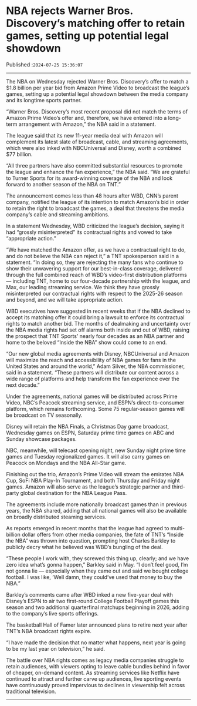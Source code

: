 # NBA rejects Warner Bros. Discovery’s matching offer to retain games, setting up potential legal showdown

Published :`2024-07-25 15:36:07`

---

The NBA on Wednesday rejected Warner Bros. Discovery’s offer to match a $1.8 billion per year bid from Amazon Prime Video to broadcast the league’s games, setting up a potential legal showdown between the media company and its longtime sports partner.

“Warner Bros. Discovery’s most recent proposal did not match the terms of Amazon Prime Video’s offer and, therefore, we have entered into a long-term arrangement with Amazon,” the NBA said in a statement.

The league said that its new 11-year media deal with Amazon will complement its latest slate of broadcast, cable, and streaming agreements, which were also inked with NBCUniversal and Disney, worth a combined $77 billion.

“All three partners have also committed substantial resources to promote the league and enhance the fan experience,” the NBA said. “We are grateful to Turner Sports for its award-winning coverage of the NBA and look forward to another season of the NBA on TNT.”

The announcement comes less than 48 hours after WBD, CNN’s parent company, notified the league of its intention to match Amazon’s bid in order to retain the right to broadcast the games, a deal that threatens the media company’s cable and streaming ambitions.

In a statement Wednesday, WBD criticized the league’s decision, saying it had “grossly misinterpreted” its contractual rights and vowed to take “appropriate action.”

“We have matched the Amazon offer, as we have a contractual right to do, and do not believe the NBA can reject it,” a TNT spokesperson said in a statement. “In doing so, they are rejecting the many fans who continue to show their unwavering support for our best-in-class coverage, delivered through the full combined reach of WBD’s video-first distribution platforms — including TNT, home to our four-decade partnership with the league, and Max, our leading streaming service. We think they have grossly misinterpreted our contractual rights with respect to the 2025-26 season and beyond, and we will take appropriate action.

WBD executives have suggested in recent weeks that if the NBA declined to accept its matching offer it could bring a lawsuit to enforce its contractual rights to match another bid. The months of dealmaking and uncertainty over the NBA media rights had set off alarms both inside and out of WBD, raising the prospect that TNT Sports’ nearly four decades as an NBA partner and home to the beloved “Inside the NBA” show could come to an end.

“Our new global media agreements with Disney, NBCUniversal and Amazon will maximize the reach and accessibility of NBA games for fans in the United States and around the world,” Adam Silver, the NBA commissioner, said in a statement. “These partners will distribute our content across a wide range of platforms and help transform the fan experience over the next decade.”

Under the agreements, national games will be distributed across Prime Video, NBC’s Peacock streaming service, and ESPN’s direct-to-consumer platform, which remains forthcoming. Some 75 regular-season games will be broadcast on TV seasonally.

Disney will retain the NBA Finals, a Christmas Day game broadcast, Wednesday games on ESPN, Saturday prime time games on ABC and Sunday showcase packages.

NBC, meanwhile, will telecast opening night, new Sunday night prime time games and Tuesday regionalized games. It will also carry games on Peacock on Mondays and the NBA All-Star game.

Finishing out the trio, Amazon’s Prime Video will stream the emirates NBA Cup, SoFi NBA Play-In Tournament, and both Thursday and Friday night games. Amazon will also serve as the league’s strategic partner and third-party global destination for the NBA League Pass.

The agreements include more nationally broadcast games than in previous years, the NBA shared, adding that all national games will also be available on broadly distributed steaming services.

As reports emerged in recent months that the league had agreed to multi-billion dollar offers from other media companies, the fate of TNT’s “Inside the NBA” was thrown into question, prompting host Charles Barkley to publicly decry what he believed was WBD’s bungling of the deal.

“These people I work with, they screwed this thing up, clearly; and we have zero idea what’s gonna happen,” Barkley said in May. “I don’t feel good, I’m not gonna lie — especially when they came out and said we bought college football. I was like, ‘Well damn, they could’ve used that money to buy the NBA.”

Barkley’s comments came after WBD inked a new five-year deal with Disney’s ESPN to air two first-round College Football Playoff games this season and two additional quarterfinal matchups beginning in 2026, adding to the company’s live sports offerings.

The basketball Hall of Famer later announced plans to retire next year after TNT’s NBA broadcast rights expire.

“I have made the decision that no matter what happens, next year is going to be my last year on television,” he said.

The battle over NBA rights comes as legacy media companies struggle to retain audiences, with viewers opting to leave cable bundles behind in favor of cheaper, on-demand content. As streaming services like Netflix have continued to attract and further carve up audiences, live sporting events have continuously proved impervious to declines in viewership felt across traditional television.

---


